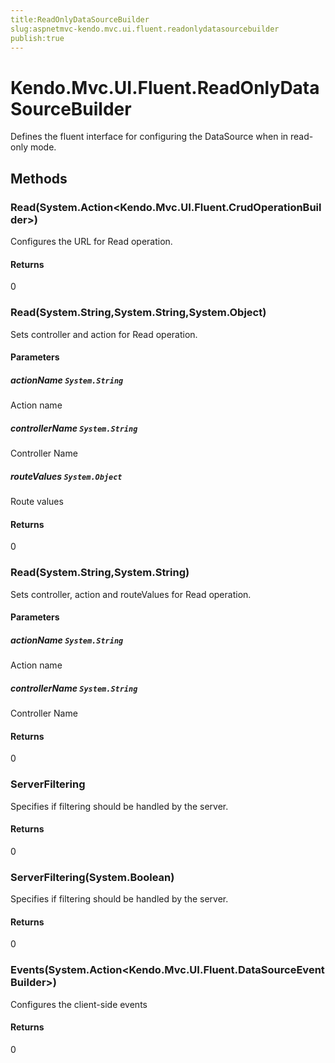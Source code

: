 ```yaml
---
title:ReadOnlyDataSourceBuilder
slug:aspnetmvc-kendo.mvc.ui.fluent.readonlydatasourcebuilder
publish:true
---
```


# Kendo.Mvc.UI.Fluent.ReadOnlyDataSourceBuilder
Defines the fluent interface for configuring the DataSource when in read-only mode.



## Methods

### Read(System.Action\<Kendo.Mvc.UI.Fluent.CrudOperationBuilder\>)
Configures the URL for Read operation.



#### Returns
0


### Read(System.String,System.String,System.Object)
Sets controller and action for Read operation.


#### Parameters

##### actionName `System.String`
Action name

##### controllerName `System.String`
Controller Name

##### routeValues `System.Object`
Route values



#### Returns
0


### Read(System.String,System.String)
Sets controller, action and routeValues for Read operation.


#### Parameters

##### actionName `System.String`
Action name

##### controllerName `System.String`
Controller Name



#### Returns
0


### ServerFiltering
Specifies if filtering should be handled by the server.



#### Returns
0


### ServerFiltering(System.Boolean)
Specifies if filtering should be handled by the server.



#### Returns
0


### Events(System.Action\<Kendo.Mvc.UI.Fluent.DataSourceEventBuilder\>)
Configures the client-side events



#### Returns
0



